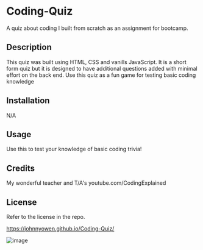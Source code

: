 # Coding-Quiz
A quiz about coding I built from scratch as an assignment for bootcamp.

## Description
This quiz was built using HTML, CSS and vanills JavaScript. It is a short form quiz but it is designed to have additional questions added with minimal effort on the back end.
Use this quiz as a fun game for testing basic coding knowledge

## Installation
N/A

## Usage
Use this to test your knowledge of basic coding trivia!

## Credits
My wonderful teacher and T/A's
youtube.com/CodingExplained

## License
Refer to the license in the repo.

https://johnnyowen.github.io/Coding-Quiz/

![image](https://user-images.githubusercontent.com/127053240/231860659-b68bc1fc-0ae4-4d5b-b77b-d94d0d20b00a.png)
